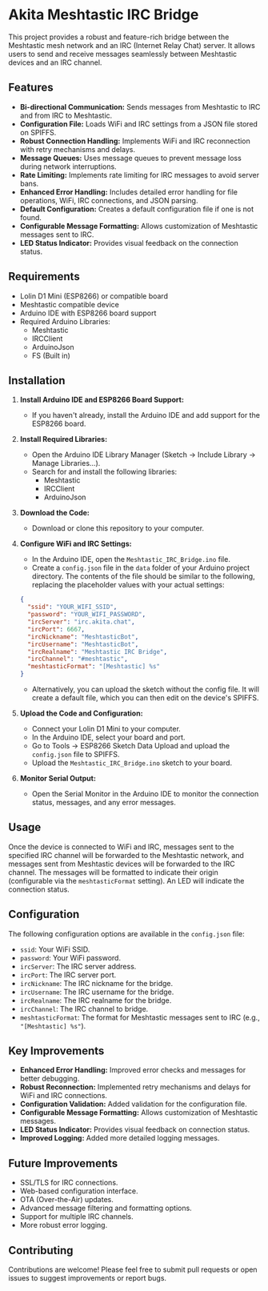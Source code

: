 # Akita Meshtastic IRC Bridge

This project provides a robust and feature-rich bridge between the Meshtastic mesh network and an IRC (Internet Relay Chat) server. It allows users to send and receive messages seamlessly between Meshtastic devices and an IRC channel.

## Features

* **Bi-directional Communication:** Sends messages from Meshtastic to IRC and from IRC to Meshtastic.
* **Configuration File:** Loads WiFi and IRC settings from a JSON file stored on SPIFFS.
* **Robust Connection Handling:** Implements WiFi and IRC reconnection with retry mechanisms and delays.
* **Message Queues:** Uses message queues to prevent message loss during network interruptions.
* **Rate Limiting:** Implements rate limiting for IRC messages to avoid server bans.
* **Enhanced Error Handling:** Includes detailed error handling for file operations, WiFi, IRC connections, and JSON parsing.
* **Default Configuration:** Creates a default configuration file if one is not found.
* **Configurable Message Formatting:** Allows customization of Meshtastic messages sent to IRC.
* **LED Status Indicator:** Provides visual feedback on the connection status.

## Requirements

* Lolin D1 Mini (ESP8266) or compatible board
* Meshtastic compatible device
* Arduino IDE with ESP8266 board support
* Required Arduino Libraries:
    * Meshtastic
    * IRCClient
    * ArduinoJson
    * FS (Built in)

## Installation

1.  **Install Arduino IDE and ESP8266 Board Support:**
    * If you haven't already, install the Arduino IDE and add support for the ESP8266 board.
2.  **Install Required Libraries:**
    * Open the Arduino IDE Library Manager (Sketch -> Include Library -> Manage Libraries...).
    * Search for and install the following libraries:
        * Meshtastic
        * IRCClient
        * ArduinoJson
3.  **Download the Code:**
    * Download or clone this repository to your computer.
4.  **Configure WiFi and IRC Settings:**
    * In the Arduino IDE, open the `Meshtastic_IRC_Bridge.ino` file.
    * Create a `config.json` file in the `data` folder of your Arduino project directory. The contents of the file should be similar to the following, replacing the placeholder values with your actual settings:

    ```json
    {
      "ssid": "YOUR_WIFI_SSID",
      "password": "YOUR_WIFI_PASSWORD",
      "ircServer": "irc.akita.chat",
      "ircPort": 6667,
      "ircNickname": "MeshtasticBot",
      "ircUsername": "MeshtasticBot",
      "ircRealname": "Meshtastic IRC Bridge",
      "ircChannel": "#meshtastic",
      "meshtasticFormat": "[Meshtastic] %s"
    }
    ```

    * Alternatively, you can upload the sketch without the config file. It will create a default file, which you can then edit on the device's SPIFFS.
5.  **Upload the Code and Configuration:**
    * Connect your Lolin D1 Mini to your computer.
    * In the Arduino IDE, select your board and port.
    * Go to Tools -> ESP8266 Sketch Data Upload and upload the `config.json` file to SPIFFS.
    * Upload the `Meshtastic_IRC_Bridge.ino` sketch to your board.
6.  **Monitor Serial Output:**
    * Open the Serial Monitor in the Arduino IDE to monitor the connection status, messages, and any error messages.

## Usage

Once the device is connected to WiFi and IRC, messages sent to the specified IRC channel will be forwarded to the Meshtastic network, and messages sent from Meshtastic devices will be forwarded to the IRC channel. The messages will be formatted to indicate their origin (configurable via the `meshtasticFormat` setting). An LED will indicate the connection status.

## Configuration

The following configuration options are available in the `config.json` file:

* `ssid`: Your WiFi SSID.
* `password`: Your WiFi password.
* `ircServer`: The IRC server address.
* `ircPort`: The IRC server port.
* `ircNickname`: The IRC nickname for the bridge.
* `ircUsername`: The IRC username for the bridge.
* `ircRealname`: The IRC realname for the bridge.
* `ircChannel`: The IRC channel to bridge.
* `meshtasticFormat`: The format for Meshtastic messages sent to IRC (e.g., `"[Meshtastic] %s"`).

## Key Improvements

* **Enhanced Error Handling:** Improved error checks and messages for better debugging.
* **Robust Reconnection:** Implemented retry mechanisms and delays for WiFi and IRC connections.
* **Configuration Validation:** Added validation for the configuration file.
* **Configurable Message Formatting:** Allows customization of Meshtastic messages.
* **LED Status Indicator:** Provides visual feedback on connection status.
* **Improved Logging:** Added more detailed logging messages.

## Future Improvements

* SSL/TLS for IRC connections.
* Web-based configuration interface.
* OTA (Over-the-Air) updates.
* Advanced message filtering and formatting options.
* Support for multiple IRC channels.
* More robust error logging.

## Contributing

Contributions are welcome! Please feel free to submit pull requests or open issues to suggest improvements or report bugs.
